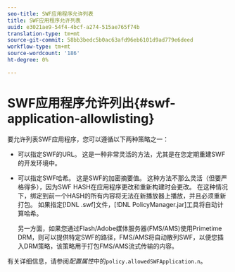 ```yaml
---
seo-title: SWF应用程序允许列表
title: SWF应用程序允许列表
uuid: e3021ae9-54f4-4bcf-a274-515ae765f74b
translation-type: tm+mt
source-git-commit: 58bb3bedc5b0ac63afd96eb6101d9ad779e6deed
workflow-type: tm+mt
source-wordcount: '186'
ht-degree: 0%

---
```



# SWF应用程序允许列出{#swf-application-allowlisting}

要允许列表SWF应用程序，您可以遵循以下两种策略之一：

* 可以指定SWF的URL。 这是一种非常灵活的方法，尤其是在您定期重建SWF的开发环境中。
* 可以指定SWF哈希。 这是SWF的加密摘要值。 这种方法不那么灵活（但要严格得多），因为SWF HASH在应用程序更改和重新构建时会更改。 在这种情况下，绑定到前一个HASH的所有内容将无法在新播放器上播放，并且必须重新打包。 如果指定[!DNL .swf]文件，[!DNL PolicyManager.jar]工具将自动计算哈希。

   另一方面，如果您通过Flash/Adobe媒体服务器(FMS/AMS)使用Primetime DRM，则可以提供特定SWF的路径，FMS/AMS将自动散列SWF，以便您插入DRM策略，该策略用于打包FMS/AMS流式传输的内容。

有关详细信息，请参阅&#x200B;*配置属性*&#x200B;中的`policy.allowedSWFApplication.n`。
